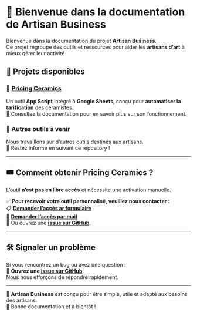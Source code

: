 # 🎨 Bienvenue dans la documentation de **Artisan Business**

Bienvenue dans la documentation du projet **Artisan Business**.  
Ce projet regroupe des outils et ressources pour aider les **artisans d’art** à mieux gérer leur activité.  

## 📌 Projets disponibles

### 🔹 [Pricing Ceramics](pricing-ceramics/index-pricing-ceramics.md)
Un outil **App Script** intégré à **Google Sheets**, conçu pour **automatiser la tarification** des céramistes.  
📖 Consultez la documentation pour en savoir plus sur son fonctionnement.

### 🔹 Autres outils à venir
Nous travaillons sur d’autres outils destinés aux artisans.  
📌 Restez informé en suivant ce repository !

---

## 🎟️ **Comment obtenir Pricing Ceramics ?**
L’outil **n’est pas en libre accès** et nécessite une activation manuelle.  

✅ **Pour recevoir votre outil personnalisé, veuillez nous contacter :**  
📋 [**Demander l’accès ar formulaire**](https://forms.gle/nWRj3hrSaPazFv738)  
📩 **[Demander l’accès par mail](mailto:valentbotte@gmail.com?subject=Demande%20d'accès%20Pricing%20Ceramics&body=Bonjour,%20je%20souhaite%20utiliser%20Pricing%20Ceramics.%20Pouvez-vous%20m’en%20dire%20plus%20?)**  
💬 Ou ouvrez une **[issue sur GitHub](https://github.com/vabott/artisan-business/issues)**.

---

## 🛠 **Signaler un problème**
Si vous rencontrez un bug ou avez une question :  
📢 **Ouvrez une [issue sur GitHub](https://github.com/vabott/artisan-business/issues)**.  
Nous nous efforçons de répondre rapidement.

---

📍 **Artisan Business** est conçu pour être simple, utile et adapté aux besoins des artisans.  
🚀 Bonne documentation et à bientôt !
